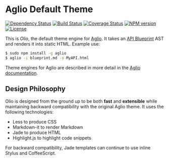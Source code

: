 # Aglio Default Theme

[![Dependency Status](http://img.shields.io/david/danielgtaylor/aglio.svg?style=flat)](https://david-dm.org/danielgtaylor/aglio) [![Build Status](http://img.shields.io/travis/danielgtaylor/aglio/olio-theme.svg?style=flat)](https://travis-ci.org/danielgtaylor/aglio) [![Coverage Status](http://img.shields.io/coveralls/danielgtaylor/aglio/olio-theme.svg?style=flat)](https://coveralls.io/r/danielgtaylor/aglio) [![NPM version](http://img.shields.io/npm/v/aglio-theme-olio.svg?style=flat)](https://www.npmjs.org/package/aglio-theme-olio) [![License](http://img.shields.io/npm/l/aglio-theme-olio.svg?style=flat)](https://www.npmjs.org/package/aglio-theme-olio)

This is *Olio*, the default theme engine for [Aglio](https://github.com/danielgtaylor/aglio). It takes an [API Blueprint](http://apiblueprint.org/) AST and renders it into static HTML. Example use:

```bash
$ sudo npm install -g aglio
$ aglio -i blueprint.md -o MyAPI.html
```

Theme engines for Aglio are described in more detail in the [Aglio documentation]().

## Design Philosophy
Olio is designed from the ground up to be both **fast** and **extensible** while maintaining backward compatibility with the original Aglio theme. It uses the following technologies:

* Less to produce CSS
* Markdown-it to render Markdown
* Jade to produce HTML
* Highlight.js to highlight code snippets

For backward compatibility, Jade templates can continue to use inline Stylus and CoffeeScript.
